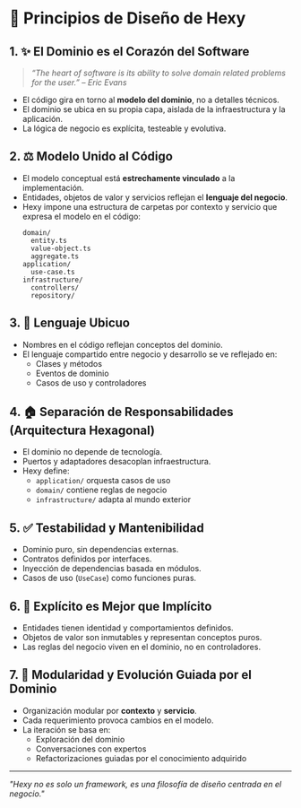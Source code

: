 # 🧠 Principios de Diseño de Hexy

## 1. ✨ El Dominio es el Corazón del Software
> _“The heart of software is its ability to solve domain related problems for the user.” – Eric Evans_

- El código gira en torno al **modelo del dominio**, no a detalles técnicos.
- El dominio se ubica en su propia capa, aislada de la infraestructura y la aplicación.
- La lógica de negocio es explícita, testeable y evolutiva.

## 2. ⚖️ Modelo Unido al Código
- El modelo conceptual está **estrechamente vinculado** a la implementación.
- Entidades, objetos de valor y servicios reflejan el **lenguaje del negocio**.
- Hexy impone una estructura de carpetas por contexto y servicio que expresa el modelo en el código:
  ```
  domain/
    entity.ts
    value-object.ts
    aggregate.ts
  application/
    use-case.ts
  infrastructure/
    controllers/
    repository/
  ```

## 3. 🎤 Lenguaje Ubicuo
- Nombres en el código reflejan conceptos del dominio.
- El lenguaje compartido entre negocio y desarrollo se ve reflejado en:
  - Clases y métodos
  - Eventos de dominio
  - Casos de uso y controladores

## 4. 🏠 Separación de Responsabilidades (Arquitectura Hexagonal)
- El dominio no depende de tecnología.
- Puertos y adaptadores desacoplan infraestructura.
- Hexy define:
  - `application/` orquesta casos de uso
  - `domain/` contiene reglas de negocio
  - `infrastructure/` adapta al mundo exterior

## 5. ✅ Testabilidad y Mantenibilidad
- Dominio puro, sin dependencias externas.
- Contratos definidos por interfaces.
- Inyección de dependencias basada en módulos.
- Casos de uso (`UseCase`) como funciones puras.

## 6. 📃 Explícito es Mejor que Implícito
- Entidades tienen identidad y comportamientos definidos.
- Objetos de valor son inmutables y representan conceptos puros.
- Las reglas del negocio viven en el dominio, no en controladores.

## 7. 🏰 Modularidad y Evolución Guiada por el Dominio
- Organización modular por **contexto** y **servicio**.
- Cada requerimiento provoca cambios en el modelo.
- La iteración se basa en:
  - Exploración del dominio
  - Conversaciones con expertos
  - Refactorizaciones guiadas por el conocimiento adquirido

---

_"Hexy no es solo un framework, es una filosofía de diseño centrada en el negocio."_


